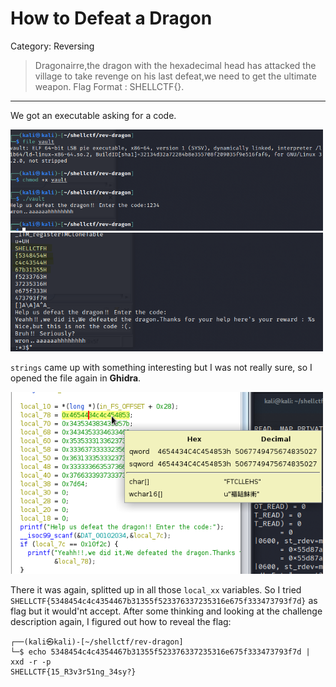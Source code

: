 # How to Defeat a Dragon

Category: Reversing
> Dragonairre,the dragon with the hexadecimal head has attacked the village to take revenge on his last defeat,we need to get the ultimate weapon. Flag Format : SHELLCTF{}.

---

We got an executable asking for a code.

<img src="../screenshots/Pasted image 20220812215620.png" width=500>

<img src="../screenshots/Pasted image 20220812215828.png" width=500>

`strings` came up with something interesting but I was not really sure, so I opened the file again in **Ghidra**.

<img src="../screenshots/Pasted image 20220812220513.png" width=500>

There it was again, splitted up in all those `local_xx` variables. So I tried `SHELLCTF{5348454c4c4354467b31355f523376337235316e675f333473793f7d}` as flag but it would'nt accept. After some thinking and looking at the challenge description again, I figured out how to reveal the flag: 

```
┌──(kali㉿kali)-[~/shellctf/rev-dragon]
└─$ echo 5348454c4c4354467b31355f523376337235316e675f333473793f7d | xxd -r -p
SHELLCTF{15_R3v3r51ng_34sy?} 
```
